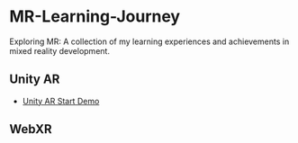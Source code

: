 # MR-Learning-Journey

Exploring MR: A collection of my learning experiences and achievements in mixed reality development.

## Unity AR

- [Unity AR Start Demo](./Unity-AR-Start-Demo/README.md)

## WebXR
